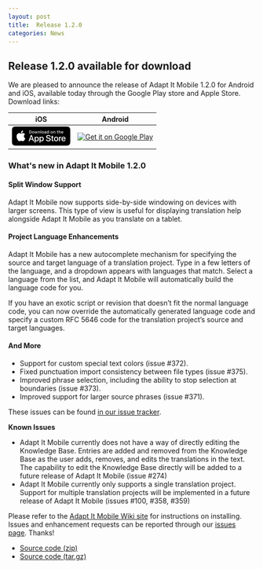 ```yaml
---
layout: post
title:  Release 1.2.0
categories: News
---
```


## Release 1.2.0 available for download

We are pleased to announce the release of Adapt It Mobile 1.2.0 for Android and iOS, available today through the Google Play store and Apple Store. Download links:

| iOS        | Android           |
|:-------------:|:-------------:| 
| <a href='https://itunes.apple.com/us/app/adapt-it-mobile/id1031605993?ls=1&mt=8'><img alt='Download on the App Store' src='https://raw.githubusercontent.com/adapt-it/adapt-it-mobile/gh-pages/assets/img/Download_on_the_App_Store_Badge_US-UK_RGB_blk_092917.png' /></a>     | <a href='https://play.google.com/store/apps/details?id=org.adaptit.adaptitmobile&pcampaignid=MKT-Other-global-all-co-prtnr-py-PartBadge-Mar2515-1'><img alt='Get it on Google Play' height='60' width='155' src='https://play.google.com/intl/en_us/badges/images/generic/en_badge_web_generic.png'/></a> |

### What's new in Adapt It Mobile 1.2.0

#### Split Window Support

Adapt It Mobile now supports side-by-side windowing on devices with larger screens. This type of view is useful for displaying translation help alongside Adapt It Mobile as you translate on a tablet.


#### Project Language Enhancements

Adapt It Mobile has a new autocomplete mechanism for specifying the source and target language of a translation project. Type in a few letters of the language, and a dropdown appears with languages that match. Select a language from the list, and Adapt It Mobile will automatically build the language code for you.

If you have an exotic script or revision that doesn’t fit the normal language code, you can now override the automatically generated language code and specify a custom RFC 5646 code for the translation project’s source and target languages.

#### And More

- Support for custom special text colors (issue #372).
- Fixed punctuation import consistency between file types (issue #375).
- Improved phrase selection, including the ability to stop selection at boundaries (issue #373).
- Improved support for larger source phrases (issue #371).

These issues can be found [in our issue tracker](https://github.com/adapt-it/adapt-it-mobile/milestone/30?closed=1).

**Known Issues**

- Adapt It Mobile currently does not have a way of directly editing the Knowledge Base. Entries are added and removed from the Knowledge Base as the user adds, removes, and edits the translations in the text. The capability to edit the Knowledge Base directly will be added to a future release of Adapt It Mobile (issue #274)
- Adapt It Mobile currently only supports a single translation project. Support for multiple translation projects will be implemented in a future release of Adapt It Mobile (issues #100, #358, #359)


Please refer to the [Adapt It Mobile Wiki site](https://github.com/adapt-it/adapt-it-mobile/wiki#using-adapt-it-mobile) for instructions on installing. Issues and enhancement requests can be reported through our [issues page](https://github.com/adapt-it/adapt-it-mobile/issues). Thanks!

- [Source code (zip)](https://github.com/adapt-it/adapt-it-mobile/archive/1.2.0.zip)
- [Source code (tar.gz)](https://github.com/adapt-it/adapt-it-mobile/archive/1.2.0.tar.gz)

